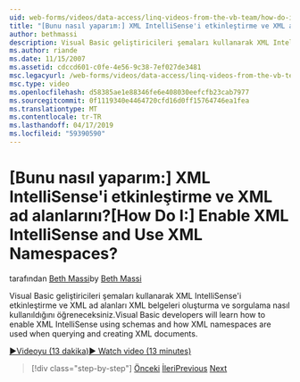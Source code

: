 ```yaml
---
uid: web-forms/videos/data-access/linq-videos-from-the-vb-team/how-do-i-enable-xml-intellisense-and-use-xml-namespaces
title: "[Bunu nasıl yaparım:] XML IntelliSense'i etkinleştirme ve XML ad alanlarını? | Microsoft Docs"
author: bethmassi
description: Visual Basic geliştiricileri şemaları kullanarak XML IntelliSense'i etkinleştirme ve XML ad alanları XML belgeleri oluşturma ve sorgulama nasıl kullanıldığını öğreneceksiniz.
ms.author: riande
ms.date: 11/15/2007
ms.assetid: cdccd601-c0fe-4e56-9c38-7ef027de3481
msc.legacyurl: /web-forms/videos/data-access/linq-videos-from-the-vb-team/how-do-i-enable-xml-intellisense-and-use-xml-namespaces
msc.type: video
ms.openlocfilehash: d58385ae1e88346fe6e408030eefcfb23cab7977
ms.sourcegitcommit: 0f1119340e4464720cfd16d0ff15764746ea1fea
ms.translationtype: MT
ms.contentlocale: tr-TR
ms.lasthandoff: 04/17/2019
ms.locfileid: "59390590"
---
```

# <a name="how-do-i-enable-xml-intellisense-and-use-xml-namespaces"></a><span data-ttu-id="dd627-104">[Bunu nasıl yaparım:] XML IntelliSense'i etkinleştirme ve XML ad alanlarını?</span><span class="sxs-lookup"><span data-stu-id="dd627-104">[How Do I:] Enable XML IntelliSense and Use XML Namespaces?</span></span>

<span data-ttu-id="dd627-105">tarafından [Beth Massi](https://github.com/bethmassi)</span><span class="sxs-lookup"><span data-stu-id="dd627-105">by [Beth Massi](https://github.com/bethmassi)</span></span>

<span data-ttu-id="dd627-106">Visual Basic geliştiricileri şemaları kullanarak XML IntelliSense'i etkinleştirme ve XML ad alanları XML belgeleri oluşturma ve sorgulama nasıl kullanıldığını öğreneceksiniz.</span><span class="sxs-lookup"><span data-stu-id="dd627-106">Visual Basic developers will learn how to enable XML IntelliSense using schemas and how XML namespaces are used when querying and creating XML documents.</span></span>

[<span data-ttu-id="dd627-107">&#9654;Videoyu (13 dakika)</span><span class="sxs-lookup"><span data-stu-id="dd627-107">&#9654; Watch video (13 minutes)</span></span>](https://channel9.msdn.com/Blogs/ASP-NET-Site-Videos/how-do-i-enable-xml-intellisense-and-use-xml-namespaces)

> [!div class="step-by-step"]
> <span data-ttu-id="dd627-108">[Önceki](how-do-i-get-started-with-linq-to-xml.md)
> [İleri](how-do-i-create-xml-documents-from-sql-data.md)</span><span class="sxs-lookup"><span data-stu-id="dd627-108">[Previous](how-do-i-get-started-with-linq-to-xml.md)
[Next](how-do-i-create-xml-documents-from-sql-data.md)</span></span>
